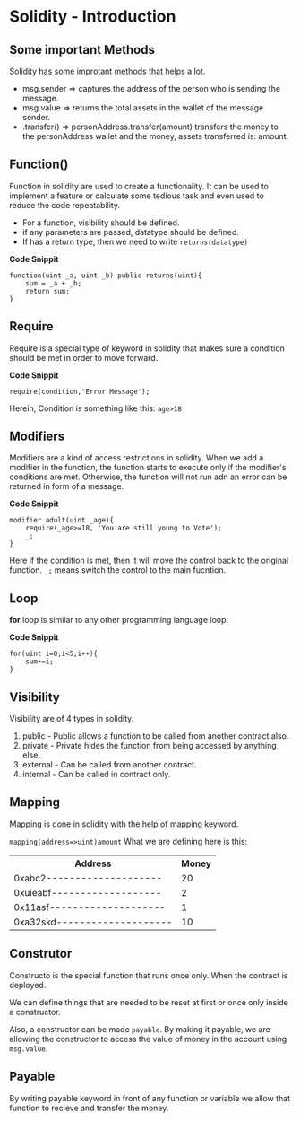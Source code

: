 # Solidity - Introduction

## Some important Methods
Solidity has some improtant methods that helps a lot.
* msg.sender => captures the address of the person who is sending the message.
* msg.value => returns the total assets in the wallet of the message sender.
* .transfer() => personAddress.transfer(amount) transfers the money to the personAddress wallet and the money, assets transferred is: amount.


## Function()
Function in solidity are used to create a functionality. It can be used to implement a feature or calculate some tedious task and even used to reduce the code repeatability.

* For a function, visibility should be defined.
* if any parameters are passed, datatype should be defined.
* If has a return type, then we need to write ```returns(datatype)```


**Code Snippit**
```
function(uint _a, uint _b) public returns(uint){
    sum = _a + _b;
    return sum;
}
```

## Require
Require is a special type of keyword in solidity that makes sure a condition should be met in order to move forward.

**Code Snippit**
```
require(condition,'Error Message');
```
Herein, Condition is something like this: ```age>18```


## Modifiers
Modifiers are a kind of access restrictions in solidity. When we add a modifier in the function, the function starts to execute only if the modifier's conditions are met. Otherwise, the function will not run adn an error can be returned in form of a message.

**Code Snippit**
```
modifier adult(uint _age){
    require(_age>=18, 'You are still young to Vote');
    _;
}

```
Here if the condition is met, then it will move the control back to the original function. 
```_;``` means switch the control to the main fucntion.

## Loop
**for** loop is similar to any other programming language loop.

**Code Snippit**
```
for(uint i=0;i<5;i++){
    sum+=i;
}
```


## Visibility

Visibility are of 4 types in solidity.
1. public - Public allows a function to be called from another contract also.
2. private - Private hides the function from being accessed by anything else.
3. external - Can be called from another contract.
4. internal - Can be called in contract only.


## Mapping

Mapping is done in solidity with the help of mapping keyword.

```mapping(address=>uint)amount```
What we are defining here is this:

<table>
    <th>Address</th>
    <th>Money</th>
    <tr>
    <td>0xabc2--------------------</td>
    <td>20</td>
    </tr>
    <tr>
    <td>0xuieabf-------------------</td>
    <td>2</td>
    </tr>
    <tr>
    <td>0x11asf--------------------</td>
    <td>1</td>
    </tr>
    <tr>
    <td>0xa32skd--------------------</td>
    <td>10</td>
    </tr>
</table>


## Construtor
Constructo is the special function that runs once only. When the contract is deployed.

We can define things that are needed to be reset at first or once only inside a constructor.

Also, a constructor can be made ```payable```. By making it payable, we are allowing the constructor to access the value of money in the account using ```msg.value```.

## Payable
By writing payable keyword in front of any function or variable we allow that function to recieve and transfer the money.
